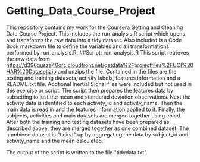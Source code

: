 # Getting_Data_Course_Project
This repository contains my work for the Coursera Getting and Cleaning Data Course Project.  This includes the run_analysis.R script which opens and transforms the raw data into a tidy dataset.  Also included is a Code Book markdown file to define the variables and all transformations performed by run_analysis.R.
##Script:  run_analysis.R
This script retrieves the raw data from https://d396qusza40orc.cloudfront.net/getdata%2Fprojectfiles%2FUCI%20HAR%20Dataset.zip and unzips the file.  Contained in the files are the testing and training datasets, activity labels, features information and a README.txt file.  Addtional Inertial Signal files were included but not used in this exercise or script.  The script then prepares the features data by subsetting to just the mean and standarad deviation observations.  Next the activity data is identified to each activity_id and activity_name.  Then the main data is read in and the features information applied to it.  Finally, the subjects, activities and main datasets are merged together using cbind.  After both the training and testing datasets have been prepared as described above, they are merged together as one combined dataset.  The combined dataset is "tidied" up by aggregating the data by subject_id and activity_name and the mean calculated.  

The output of the script is written to the file "tidydata.txt".


